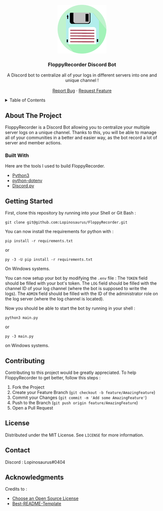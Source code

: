 <!-- PROJECT LOGO -->
<br />
<div align="center">
  <a href="https://github.com/Lopinosaurus/FloppyRecorder">
    <img src="logo.png" alt="Logo" width="160" height=160">
  </a>

  <h3 align="center">FloppyRecorder Discord Bot</h3>

  <p align="center">
    A Discord bot to centralize all of your logs in different servers into one and unique channel !
    <br />
    <br />
    <a href="https://github.com/Lopinosaurus/FloppyRecorder/issues">Report Bug</a>
    ·
    <a href="https://github.com/Lopinosaurus/FloppyRecorder/issues">Request Feature</a>
  </p>
</div>

<details>
  <summary>Table of Contents</summary>
  <ol>
    <li>
      <a href="#about-the-project">About The Project</a>
      <ul>
        <li><a href="#built-with">Built With</a></li>
      </ul>
    </li>
    <li>
      <a href="#getting-started">Getting Started</a>
    </li>
    <li><a href="#contributing">Contributing</a></li>
    <li><a href="#license">License</a></li>
    <li><a href="#contact">Contact</a></li>
    <li><a href="#acknowledgments">Acknowledgments</a></li>
  </ol>
</details>

## About The Project

FloppyRecorder is a Discord Bot allowing you to centralize your multiple server logs on a unique channel. Thanks to this, you will be able to manage all of your communities in a better and easier way, as the bot record a lot of server and member actions.




### Built With

Here are the tools I used to build FloppyRecorder.

* [Python3](https://www.python.org/download/releases/3.0/)
* [python-dotenv](https://pypi.org/project/python-dotenv/)
* [Discord.py](https://discordpy.readthedocs.io/en/stable/)



## Getting Started

First, clone this repository by running into your Shell or Git Bash : 

```
git clone git@github.com:Lopinosaurus/FloppyRecorder.git
```
You can now install the requirements for python with : 
```
pip install -r requirements.txt
```
or
```
py -3 -U pip install -r requirements.txt
```
On Windows systems.
                                
You can now setup your bot by modifying the `.env` file : 
The `TOKEN` field should be filled with your bot's token.
The `LOG` field should be filled with the channel ID of your log channel (where the bot is supposed to write the logs).
The `ADMIN` field should be filled with the ID of the administrator role on the log server (where the log channel is located).

Now you should be able to start the bot by running in your shell : 
```
python3 main.py
```
or
```
py -3 main.py
```
on Windows systems.


<!-- CONTRIBUTING -->
## Contributing

Contributing to this project would be greatly appreciated. To help FloppyRecorder to get better, follow this steps : 

1. Fork the Project
2. Create your Feature Branch (`git checkout -b feature/AmazingFeature`)
3. Commit your Changes (`git commit -m 'Add some AmazingFeature'`)
4. Push to the Branch (`git push origin feature/AmazingFeature`)
5. Open a Pull Request



<!-- LICENSE -->
## License

Distributed under the MIT License. See `LICENSE` for more information.




<!-- CONTACT -->
## Contact

Discord : Lopinosaurus#0404


<!-- ACKNOWLEDGMENTS -->
## Acknowledgments
                                
Credits to : 

* [Choose an Open Source License](https://choosealicense.com)
* [Best-README-Template](https://github.com/othneildrew/Best-README-Template)
